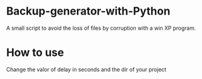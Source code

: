 # Backup-generator-with-Python
A small script to avoid the loss of files by corruption with a win XP program.

# How to use
Change the valor of delay in seconds and the dir of your project 
